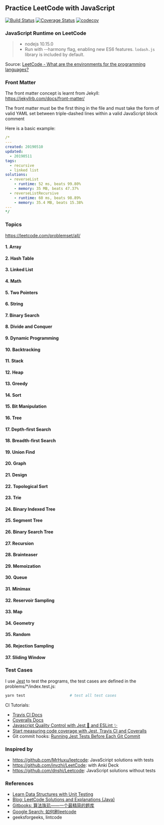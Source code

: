 ## Practice LeetCode with JavaScript

[![Build Status](https://travis-ci.com/jizusun/leetcode-with-javascript.svg?branch=master)](https://travis-ci.com/jizusun/leetcode-with-javascript)
[![Coverage Status](https://coveralls.io/repos/github/jizusun/leetcode-with-javascript/badge.svg?branch=master)](https://coveralls.io/github/jizusun/leetcode-with-javascript?branch=master)
[![codecov](https://codecov.io/gh/jizusun/leetcode-with-javascript/branch/master/graph/badge.svg)](https://codecov.io/gh/jizusun/leetcode-with-javascript)

### JavaScript Runtime on LeetCode
> - nodejs 10.15.0
> - Run with --harmony flag, enabling new ES6 features.
`lodash.js` library is included by default.

Source: [LeetCode - What are the environments for the programming languages?](https://support.leetcode.com/hc/en-us/articles/360011833974-What-are-the-environments-for-the-programming-languages)

### Front Matter
The front matter concept is learnt from Jekyll: https://jekyllrb.com/docs/front-matter/

The front matter must be the first thing in the file and must take the form of
valid YAML set between triple-dashed lines within a valid JavaScript block
comment

Here is a basic example:
```yaml
/*
---
created: 20190510
updated: 
  - 20190511
tags: 
  - recursive
  - linked list
solutions: 
  - reverseList
    - runtime: 52 ms, beats 99.80%
    - memory: 35 MB, beats 47.37%
  - reverseListRecursive
    - runtime: 60 ms, beats 98.89%
    - memory: 35.4 MB, beats 15.38%
---
*/
```


### Topics

https://leetcode.com/problemset/all/

#### 1. Array
#### 2. Hash Table
#### 3. Linked List
#### 4. Math
#### 5. Two Pointers
#### 6. String
#### 7. Binary Search
#### 8. Divide and Conquer
#### 9. Dynamic Programming
#### 10. Backtracking
#### 11. Stack
#### 12. Heap
#### 13. Greedy
#### 14. Sort
#### 15. Bit Manipulation
#### 16. Tree
#### 17. Depth-first Search
#### 18. Breadth-first Search
#### 19. Union Find
#### 20. Graph
#### 21. Design
#### 22. Topological Sort
#### 23. Trie
#### 24. Binary Indexed Tree
#### 25. Segment Tree
#### 26. Binary Search Tree
#### 27. Recursion
#### 28. Brainteaser
#### 29. Memoization
#### 30. Queue
#### 31. Minimax
#### 32. Reservoir Sampling
#### 33. Map
#### 34. Geometry
#### 35. Random
#### 36. Rejection Sampling
#### 37. Sliding Window

### Test Cases
I use [Jest](https://jestjs.io) to test the programs, the test cases are defined in the problems/*/index.test.js:
```sh
yarn test                    # test all test cases
```

CI Tutorials:
- [Travis CI Docs](https://docs.travis-ci.com/user/languages/javascript-with-nodejs/)
- [Coveralls Docs](https://docs.coveralls.io/javascript)
- [Javascript Quality Control with Jest 🤹 and ESLint ✨](https://medium.com/asos-techblog/javascript-quality-control-with-jest-and-eslint-b888eeb4b0c4)
- [Start measuring code coverage with Jest, Travis CI and Coveralls](https://medium.com/@ollelauribostr/start-measuring-coverage-with-jest-travis-ci-and-coveralls-1867928aca42)
- Git commit hooks: [Running Jest Tests Before Each Git Commit](https://benmccormick.org/2017/02/26/running-jest-tests-before-each-git-commit/)
### Inspired by
- https://github.com/MrHuxu/leetcode: JavaSciript solutions with tests
- https://github.com/invzhi/LeetCode: with Anki Deck
- https://github.com/dnshi/Leetcode: JavaScript solutions without tests



### References
- [Learn Data Structures with Unit Testing](https://github.com/jizusun/learn-data-structures-with-javascript)
- [Blog: LeetCode Solutions and Explanations (Java)](http://www.goodtecher.com/leetcode-solutions-explanations/)
- [Gitbooks: 算法珠玑——一个最精简的题库](https://soulmachine.gitbooks.io/algorithm-essentials/content/java/)
- [Google Search: 如何刷leetcode](https://www.google.com/search?q=%E5%A6%82%E4%BD%95%E5%88%B7+leetcode)
- geeksforgeeks, lintcode

